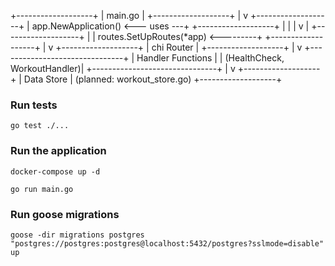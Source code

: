 +-------------------+
|    main.go        |
+-------------------+
         |
         v
+-------------------+
| app.NewApplication()  <--- uses ---+
+-------------------+                |
         |                           |
         v                           |
+-------------------+                |
| routes.SetUpRoutes(*app) <---------+
+-------------------+
         |
         v
+-------------------+
|   chi Router      |
+-------------------+
         |
         v
+-------------------------------+
|   Handler Functions           |
|  (HealthCheck, WorkoutHandler)|
+-------------------------------+
         |
         v
+-------------------+
|   Data Store      |  (planned: workout_store.go)
+-------------------+

### Run tests

```
go test ./...
```

### Run the application

```
docker-compose up -d
```

```
go run main.go
```

### Run goose migrations

```
goose -dir migrations postgres "postgres://postgres:postgres@localhost:5432/postgres?sslmode=disable" up
```